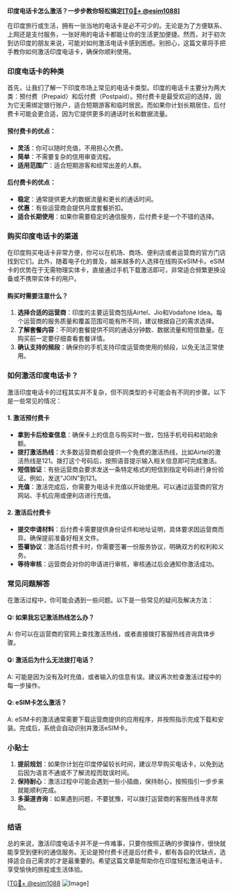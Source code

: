 **印度电话卡怎么激活？一步步教你轻松搞定[[TG💪+ @esim1088](https://t.me/s/esim1088)]**

在印度旅行或生活，拥有一张当地的电话卡是必不可少的。无论是为了方便联系、上网还是支付服务，一张好用的电话卡都能让你的生活更加便捷。然而，对于初次到访印度的朋友来说，可能对如何激活电话卡感到困惑。别担心，这篇文章将手把手教你如何激活印度电话卡，确保你顺利使用。

### 印度电话卡的种类

首先，让我们了解一下印度市场上常见的电话卡类型。印度的电话卡主要分为两大类：预付费（Prepaid）和后付费（Postpaid）。预付费卡是最受欢迎的选择，因为它无需绑定银行账户，适合短期游客和临时居民。而如果你计划长期居住，后付费卡可能会更合适，因为它提供更多的通话时长和数据流量。

#### 预付费卡的优点：
- **灵活**：你可以随时充值，不用担心欠费。
- **简单**：不需要复杂的信用审查流程。
- **适用范围广**：适合短期游客和经常出差的人群。

#### 后付费卡的优点：
- **稳定**：通常提供更大的数据流量和更长的通话时间。
- **优惠**：有些运营商会提供月度套餐折扣。
- **适合长期使用**：如果你需要稳定的通信服务，后付费卡是一个不错的选择。

### 购买印度电话卡的渠道

在印度购买电话卡非常方便，你可以在机场、商场、便利店或者运营商的官方门店找到它们。此外，随着电子化的普及，越来越多的人选择在线购买eSIM卡。eSIM卡的优势在于无需物理实体卡，直接通过手机下载激活即可，非常适合频繁更换设备或不携带实体卡的用户。

#### 购买时需要注意什么？
1. **选择合适的运营商**：印度的主要运营商包括Airtel、Jio和Vodafone Idea。每个运营商的服务质量和覆盖范围可能有所不同，建议根据自己的需求选择。
2. **了解套餐内容**：不同的套餐提供不同的通话分钟数、数据流量和短信数量。在购买前一定要仔细查看套餐详情。
3. **确认支持的频段**：确保你的手机支持印度运营商使用的频段，以免无法正常使用。

### 如何激活印度电话卡？

激活印度电话卡的过程其实并不复杂，但不同类型的卡可能会有不同的步骤。以下是一些常见的情况：

#### 1. 激活预付费卡
- **拿到卡后检查信息**：确保卡上的信息与购买时一致，包括手机号码和初始余额。
- **拨打激活热线**：大多数运营商都会提供一个免费的激活热线，比如Airtel的激活热线是121。拨打这个号码后，按照语音提示输入相关信息即可完成激活。
- **短信验证**：有些运营商会要求发送一条特定格式的短信到指定号码进行身份验证。例如，发送“JOIN”到121。
- **充值**：激活完成后，你需要为电话卡充值以开始使用。可以通过运营商的官方网站、手机应用或便利店进行充值。

#### 2. 激活后付费卡
- **提交申请材料**：后付费卡需要提供身份证件和地址证明，具体要求因运营商而异。确保提前准备好相关文件。
- **签署协议**：激活后付费卡时，你需要签署一份服务协议，明确双方的权利和义务。
- **等待审核**：运营商会对你的申请进行审核，审核通过后会通知你激活成功。

### 常见问题解答

在激活过程中，你可能会遇到一些问题。以下是一些常见的疑问及解决方法：

#### Q: 如果我忘记激活热线怎么办？
A: 你可以在运营商的官网上查找激活热线，或者直接拨打客服热线咨询具体步骤。

#### Q: 激活后为什么无法拨打电话？
A: 可能是因为没有及时充值，或者输入的信息有误。建议再次检查激活过程中的每一步操作。

#### Q: eSIM卡怎么激活？
A: eSIM卡的激活通常需要下载运营商提供的应用程序，并按照指示完成下载和安装。完成后，系统会自动识别并激活eSIM卡。

### 小贴士

1. **提前规划**：如果你计划在印度停留较长时间，建议尽早购买电话卡，以免到达后因为语言不通或不了解流程而耽误时间。
2. **保持耐心**：激活过程中可能会遇到一些小插曲，保持耐心，按照指引一步步来就能顺利完成。
3. **多渠道咨询**：如果遇到问题，不要犹豫，可以拨打运营商的客服热线寻求帮助。

### 结语

总的来说，激活印度电话卡并不是一件难事，只要你按照正确的步骤操作，很快就能享受到便利的通信服务。无论是预付费卡还是后付费卡，都有各自的优缺点，选择适合自己需求的才是最重要的。希望这篇文章能帮助你在印度轻松激活电话卡，享受愉快的旅程或生活体验。

[[TG💪+ @esim1088](https://t.me/s/esim1088) ![Image](https://i.postimg.cc/4NQfJmqS/Snipaste-2025-05-13-00-14-12.png)]